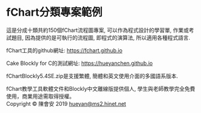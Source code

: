 # fChart分類專案範例
這是分成十類共約150個fChart流程圖專案, 可以作為程式設計的學習單, 作業或考試題目, 因為提供的是可執行的流程圖, 即程式的演算法, 所以適用各種程式語言.

fChart工具的github網址: https://fchart.github.io

Cake Blockly for C的測試網址: https://hueyanchen.github.io

fChartBlockly5.4SE.zip是支援繁體, 簡體和英文使用介面的多國語系版本. 

fChart教學工具軟體文件和Blockly中文離線版提供個人, 學生與老師教學完全免費使用，商業用途需取得授權。<br/>
             Copyright &copy; 陳會安 2019 hueyan@ms2.hinet.net</p>
